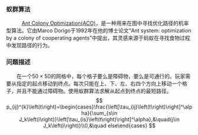 ### 蚁群算法

&emsp;&emsp;&emsp;[Ant Colony Optimization(ACO)](https://zh.wikipedia.org/wiki/%E8%9A%81%E7%BE%A4%E7%AE%97%E6%B3%95)，是一种用来在图中寻找优化路径的机率型算法。它由Marco Dorigo于1992年在他的博士论文“Ant system: optimization by a colony of cooperating agents”中提出，其灵感来源于蚂蚁在寻找食物过程中发现路径的行为。

### 问题描述

&emsp;&emsp;在一个$50 \times 50$​ 的网格中，每个格子要么是障碍物，要么是可通行的。玩家需要从指定的起点移动到终点。每次只能在上、下、左、右四个方向上移动一个格子，并且不能通过障碍物。使用蚁群算法求解从起点到终点的最短路径。
$$
p_{ij}^{k}\left(t\right)=\begin{cases}\frac{\left[\tau_{ij}\left(t\right)\right]^\alpha}{\sum_{s\in J_k\left(i\right)}\left[\tau_{is}\left(t\right)\right]^\alpha},&\quad{j\in J_k\left(i\right)}\\0,&\quad else\end{cases}
$$